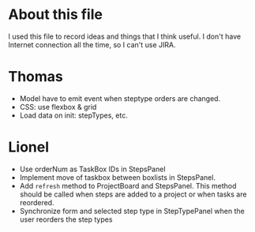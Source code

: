 # About this file
I used this file to record ideas and things that I think useful. I don't have Internet connection all
the time, so I can't use JIRA.

# Thomas
- Model have to emit event when steptype orders are changed.
- CSS: use flexbox & grid
- Load data on init: stepTypes, etc.

# Lionel
- Use orderNum as TaskBox IDs in StepsPanel
- Implement move of taskbox between boxlists in StepsPanel.
- Add `refresh` method to ProjectBoard and StepsPanel. This method should be called when steps are added to a project or when tasks are reordered.
- Synchronize form and selected step type in StepTypePanel when the user reorders the step types